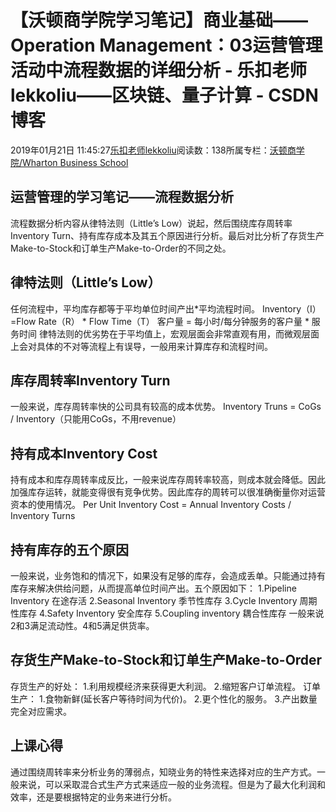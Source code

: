 
# 【沃顿商学院学习笔记】商业基础——Operation Management：03运营管理活动中流程数据的详细分析 - 乐扣老师lekkoliu——区块链、量子计算 - CSDN博客

2019年01月21日 11:45:27[乐扣老师lekkoliu](https://me.csdn.net/lsttoy)阅读数：138所属专栏：[沃顿商学院/Wharton Business School](https://blog.csdn.net/column/details/33347.html)



## 运营管理的学习笔记——流程数据分析
流程数据分析内容从律特法则（Little’s Low）说起，然后围绕库存周转率Inventory Turn、持有库存成本及其五个原因进行分析。最后对比分析了存货生产Make-to-Stock和订单生产Make-to-Order的不同之处。
## 律特法则（Little’s Low）
任何流程中，平均库存都等于平均单位时间产出*平均流程时间。
Inventory（I）=Flow Rate（R） *  Flow Time（T）
客户量 = 每小时/每分钟服务的客户量 * 服务时间
律特法则的优劣势在于平均值上，宏观层面会非常直观有用，而微观层面上会对具体的不对等流程上有误导，一般用来计算库存和流程时间。
## 库存周转率Inventory Turn
一般来说，库存周转率快的公司具有较高的成本优势。
Inventory Truns = CoGs / Inventory（只能用CoGs，不用revenue）
## 持有成本Inventory Cost
持有成本和库存周转率成反比，一般来说库存周转率较高，则成本就会降低。因此加强库存运转，就能变得很有竞争优势。因此库存的周转可以很准确衡量你对运营资本的使用情况。
Per Unit Inventory Cost = Annual Inventory Costs / Inventory Turns
## 持有库存的五个原因
一般来说，业务饱和的情况下，如果没有足够的库存，会造成丢单。只能通过持有库存来解决供给问题，从而提高单位时间产出。五个原因如下：
1.Pipeline Inventory 在途存活
2.Seasonal Inventory 季节性库存
3.Cycle Inventory 周期性库存
4.Safety Inventory 安全库存
5.Coupling inventory 耦合性库存
一般来说2和3满足流动性。4和5满足供货率。
## 存货生产Make-to-Stock和订单生产Make-to-Order
存货生产的好处：
1.利用规模经济来获得更大利润。
2.缩短客户订单流程。
订单生产：
1.食物新鲜(延长客户等待时间为代价)。
2.更个性化的服务。
3.产出数量完全对应需求。
## 上课心得
通过围绕周转率来分析业务的薄弱点，知晓业务的特性来选择对应的生产方式。一般来说，可以采取混合式生产方式来适应一般的业务流程。但是为了最大化利润和效率，还是要根据特定的业务来进行分析。

